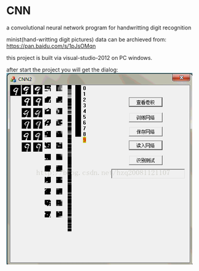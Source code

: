 # CNN
a convolutional neural network program for handwritting digit recognition

minist(hand-writting digit pictures) data can be archieved from: https://pan.baidu.com/s/1pJsOMqn

this project is built via visual-studio-2012 on PC windows.

after start the project you will get the dialog:
![Dialog Interface](https://github.com/xiaoqiang-ok/CNN/blob/master/how-does-it-looks-like.gif)
